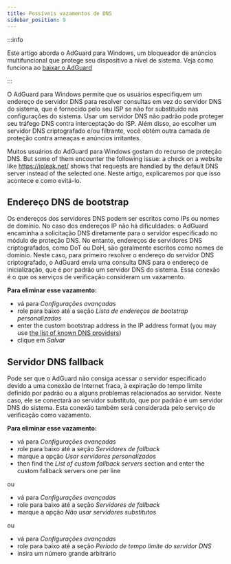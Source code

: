 ```yaml
---
title: Possíveis vazamentos de DNS
sidebar_position: 9
---
```


:::info

Este artigo aborda o AdGuard para Windows, um bloqueador de anúncios multifuncional que protege seu dispositivo a nível de sistema. Veja como funciona ao [baixar o AdGuard](https://agrd.io/download-kb-adblock)

:::

O AdGuard para Windows permite que os usuários especifiquem um endereço de servidor DNS para resolver consultas em vez do servidor DNS do sistema, que é fornecido pelo seu ISP se não for substituído nas configurações do sistema. Usar um servidor DNS não padrão pode proteger seu tráfego DNS contra interceptação do ISP. Além disso, ao escolher um servidor DNS criptografado e/ou filtrante, você obtém outra camada de proteção contra ameaças e anúncios irritantes.

Muitos usuários do AdGuard para Windows gostam do recurso de proteção DNS. But some of them encounter the following issue: a check on a website like https://ipleak.net/ shows that requests are handled by the default DNS server instead of the selected one. Neste artigo, explicaremos por que isso acontece e como evitá-lo.

## Endereço DNS de bootstrap

Os endereços dos servidores DNS podem ser escritos como IPs ou nomes de domínio. No caso dos endereços IP não há dificuldades: o AdGuard encaminha a solicitação DNS diretamente para o servidor especificado no módulo de proteção DNS. No entanto, endereços de servidores DNS criptografados, como DoT ou DoH, são geralmente escritos como nomes de domínio. Neste caso, para primeiro resolver o endereço do servidor DNS criptografado, o AdGuard envia uma consulta DNS para o endereço de inicialização, que é por padrão um servidor DNS do sistema. Essa conexão é o que os serviços de verificação consideram um vazamento.

**Para eliminar esse vazamento:**

- vá para *Configurações avançadas*
- role para baixo até a seção *Lista de endereços de bootstrap personalizados*
- enter the custom bootstrap address in the IP address format (you may use [the list of known DNS providers](https://adguard-dns.io/kb/general/dns-providers/))
- clique em *Salvar*

## Servidor DNS fallback

Pode ser que o AdGuard não consiga acessar o servidor especificado devido a uma conexão de Internet fraca, à expiração do tempo limite definido por padrão ou a alguns problemas relacionados ao servidor. Neste caso, ele se conectará ao servidor substituto, que por padrão é um servidor DNS do sistema. Esta conexão também será considerada pelo serviço de verificação como vazamento.

**Para eliminar esse vazamento:**

- vá para *Configurações avançadas*
- role para baixo até a seção *Servidores de fallback*
- marque a opção *Usar servidores personalizados*
- then find the *List of custom fallback servers* section and enter the custom fallback servers one per line

ou

- vá para *Configurações avançadas*
- role para baixo até a seção *Servidores de fallback*
- marque a opção *Não usar servidores substitutos*

ou

- vá para *Configurações avançadas*
- role para baixo até a seção *Período de tempo limite do servidor DNS*
- insira um número grande arbitrário
